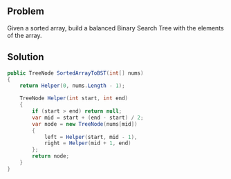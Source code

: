 ## Problem

Given a sorted array, build a balanced Binary Search Tree with the elements of
the array.

## Solution 

```csharp
public TreeNode SortedArrayToBST(int[] nums)
{
    return Helper(0, nums.Length - 1);

    TreeNode Helper(int start, int end)
    {
        if (start > end) return null;
        var mid = start + (end - start) / 2;
        var node = new TreeNode(nums[mid])
        {
            left = Helper(start, mid - 1),
            right = Helper(mid + 1, end)
        };
        return node;
    }
}
```
